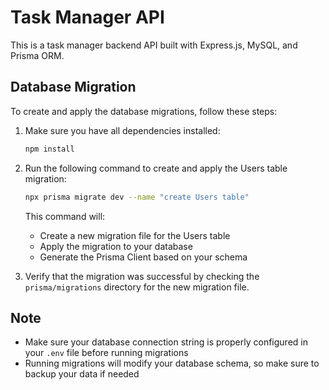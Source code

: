 # Task Manager API

This is a task manager backend API built with Express.js, MySQL, and Prisma ORM.

## Database Migration

To create and apply the database migrations, follow these steps:

1. Make sure you have all dependencies installed:
   ```bash
   npm install
   ```

2. Run the following command to create and apply the Users table migration:
   ```bash
   npx prisma migrate dev --name "create Users table"
   ```

   This command will:
   - Create a new migration file for the Users table
   - Apply the migration to your database
   - Generate the Prisma Client based on your schema

3. Verify that the migration was successful by checking the `prisma/migrations` directory for the new migration file.

## Note
- Make sure your database connection string is properly configured in your `.env` file before running migrations
- Running migrations will modify your database schema, so make sure to backup your data if needed